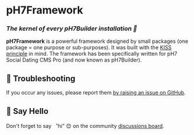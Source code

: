 # pH7Framework

### *The kernel of every pH7Builder installation 🚀*

**pH7Framework** is a powerful framework designed by small packages (one package = one purpose or sub-purposes). It was built with the [KISS principle](https://en.wikipedia.org/wiki/KISS_principle) in mind. The framework has been specifically written for pH7 Social Dating CMS Pro (and now known as pH7Builder).


## 🤕 Troubleshooting

If you occur any issues, please report
them [by raising an issue on GitHub](https://github.com/pH7Software/pH7-Social-Dating-CMS/issues).

## 👋 Say Hello

Don't forget to say 〝hi” 😊 on the community [discussions board](https://github.com/pH7Software/pH7-Social-Dating-CMS/discussions).

